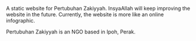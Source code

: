 A static website for Pertubuhan Zakiyyah. InsyaAllah will keep improving the website in the future. 
Currently, the website is more like an online infographic. 

Pertubuhan Zakiyyah is an NGO based in Ipoh, Perak. 

